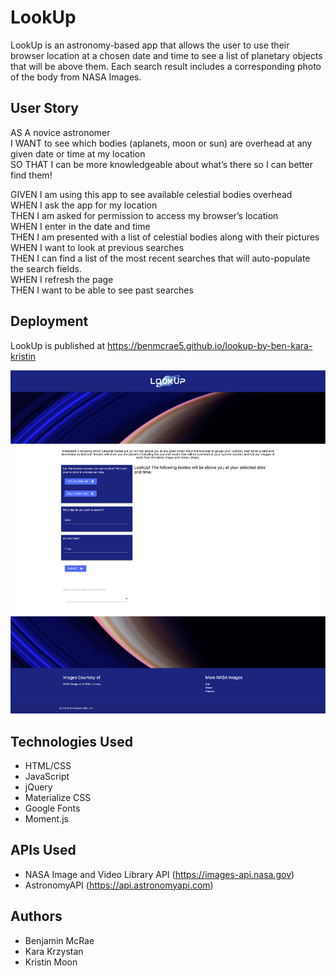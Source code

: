 # LookUp
LookUp is an astronomy-based app that allows the user to use their browser location at a chosen date and time to see a list of planetary objects that will be above them. Each search result includes a corresponding photo of the body from NASA Images.

## User Story
AS A novice astronomer<br>
I WANT to see which bodies (aplanets, moon or sun) are overhead at any given date or time at my location<br>
SO THAT I can be more knowledgeable about what’s there so I can better find them!<br>

GIVEN I am using this app to see available celestial bodies overhead<br>
WHEN I ask the app for my location<br>
THEN I am asked for permission to access my browser’s location<br>
WHEN I enter in the date and time<br>
THEN I am presented with a list of celestial bodies along with their pictures<br>
WHEN I want to look at previous searches<br>
THEN I can find a list of the most recent searches that will auto-populate the search fields.<br>
WHEN I refresh the page<br>
THEN I want to be able to see past searches<br>

## Deployment
LookUp is published at https://benmcrae5.github.io/lookup-by-ben-kara-kristin

<img src="./assets/images/screencapture-lookup.png">

## Technologies Used
- HTML/CSS
- JavaScript
- jQuery
- Materialize CSS
- Google Fonts
- Moment.js

## APIs Used
- NASA Image and Video Library API (https://images-api.nasa.gov)
- AstronomyAPI (https://api.astronomyapi.com)

## Authors
- Benjamin McRae  
- Kara Krzystan  
- Kristin Moon